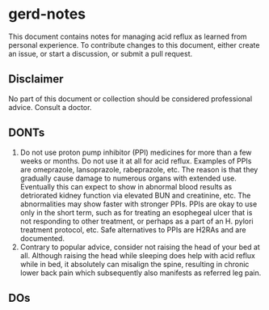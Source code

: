 # gerd-notes
This document contains notes for managing acid reflux as learned from personal experience. To contribute changes to this document, either create an issue, or start a discussion, or submit a pull request.

## Disclaimer
No part of this document or collection should be considered professional advice. Consult a doctor.

## DONTs
1. Do not use proton pump inhibitor (PPI) medicines for more than a few weeks or months. Do not use it at all for acid reflux. Examples of PPIs are omeprazole, lansoprazole, rabeprazole, etc. The reason is that they gradually cause damage to numerous organs with extended use. Eventually this can expect to show in abnormal blood results as detriorated kidney function via elevated BUN and creatinine, etc. The abnormalities may show faster with stronger PPIs. PPIs are okay to use only in the short term, such as for treating an esophegeal ulcer that is not responding to other treatment, or perhaps as a part of an H. pylori treatment protocol, etc. Safe alternatives to PPIs are H2RAs and are documented.
2. Contrary to popular advice, consider not raising the head of your bed at all. Although raising the head while sleeping does help with acid reflux while in bed, it absolutely can misalign the spine, resulting in chronic lower back pain which subsequently also manifests as referred leg pain.

## DOs
